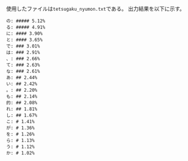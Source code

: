 使用したファイルは`tetsugaku_nyumon.txt`である。
出力結果を以下に示す。

```
の: ##### 5.12%
る: ##### 4.91%
に: #### 3.90%
と: #### 3.65%
で: ### 3.01%
は: ### 2.91%
、: ### 2.66%
て: ### 2.63%
な: ### 2.61%
あ: ## 2.44%
い: ## 2.42%
。: ## 2.20%
も: ## 2.14%
的: ## 2.08%
れ: ## 1.81%
し: ## 1.67%
こ: # 1.41%
が: # 1.36%
を: # 1.26%
ら: # 1.13%
う: # 1.12%
か: # 1.02%
```
